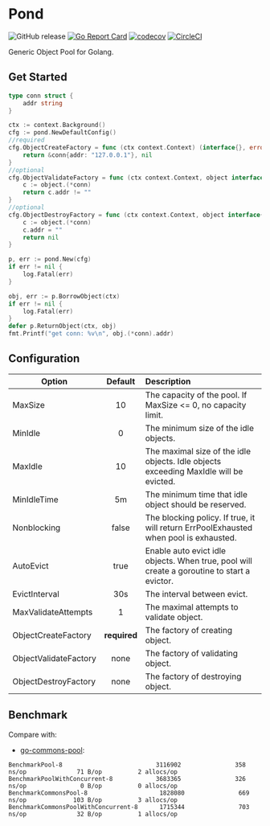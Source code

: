 # Pond

![GitHub release](https://img.shields.io/github/tag/joway/pond.svg?label=release)
[![Go Report Card](https://goreportcard.com/badge/github.com/joway/pond)](https://goreportcard.com/report/github.com/joway/pond)
[![codecov](https://codecov.io/gh/joway/pond/branch/master/graph/badge.svg?token=Y1YO11FZKU)](https://codecov.io/gh/joway/pond)
[![CircleCI](https://circleci.com/gh/joway/pond.svg?style=shield)](https://circleci.com/gh/joway/pond)

Generic Object Pool for Golang.

## Get Started

```go
type conn struct {
    addr string
}

ctx := context.Background()
cfg := pond.NewDefaultConfig()
//required
cfg.ObjectCreateFactory = func (ctx context.Context) (interface{}, error) {
    return &conn{addr: "127.0.0.1"}, nil
}
//optional
cfg.ObjectValidateFactory = func (ctx context.Context, object interface{}) bool {
    c := object.(*conn)
    return c.addr != ""
}
//optional
cfg.ObjectDestroyFactory = func (ctx context.Context, object interface{}) error {
    c := object.(*conn)
    c.addr = ""
    return nil
}

p, err := pond.New(cfg)
if err != nil {
    log.Fatal(err)
}

obj, err := p.BorrowObject(ctx)
if err != nil {
    log.Fatal(err)
}
defer p.ReturnObject(ctx, obj)
fmt.Printf("get conn: %v\n", obj.(*conn).addr)
```

## Configuration

| Option                        | Default        | Description  |
| ------------------------------|:--------------:| :------------|
| MaxSize                       | 10             |The capacity of the pool. If MaxSize <= 0, no capacity limit.|
| MinIdle                       | 0              |The minimum size of the idle objects.|
| MaxIdle                       | 10             |The maximal size of the idle objects. Idle objects exceeding MaxIdle will be evicted.|
| MinIdleTime                   | 5m             |The minimum time that idle object should be reserved.|
| Nonblocking                   | false          |The blocking policy. If true, it will return ErrPoolExhausted when pool is exhausted.|
| AutoEvict                     | true           |Enable auto evict idle objects. When true, pool will create a goroutine to start a evictor.|
| EvictInterval                 | 30s            |The interval between evict.|
| MaxValidateAttempts           | 1              |The maximal attempts to validate object.|
| ObjectCreateFactory           | **required**   |The factory of creating object.|
| ObjectValidateFactory         | none           |The factory of validating object.|
| ObjectDestroyFactory          | none           |The factory of destroying object.|

## Benchmark

Compare with:

- [go-commons-pool](https://github.com/jolestar/go-commons-pool):

```text
BenchmarkPool-8                          3116902               358 ns/op              71 B/op          2 allocs/op
BenchmarkPoolWithConcurrent-8            3683365               326 ns/op               0 B/op          0 allocs/op
BenchmarkCommonsPool-8                    1828080               669 ns/op             103 B/op          3 allocs/op
BenchmarkCommonsPoolWithConcurrent-8      1715344               703 ns/op              32 B/op          1 allocs/op
```
